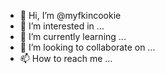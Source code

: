 - 👋 Hi, I’m @myfkincookie
- 👀 I’m interested in ...
- 🌱 I’m currently learning ...
- 💞️ I’m looking to collaborate on ...
- 📫 How to reach me ...

<!---
myfkincookie/myfkincookie is a ✨ special ✨ repository because its `README.md` (this file) appears on your GitHub profile.
You can click the Preview link to take a look at your changes.
--->
